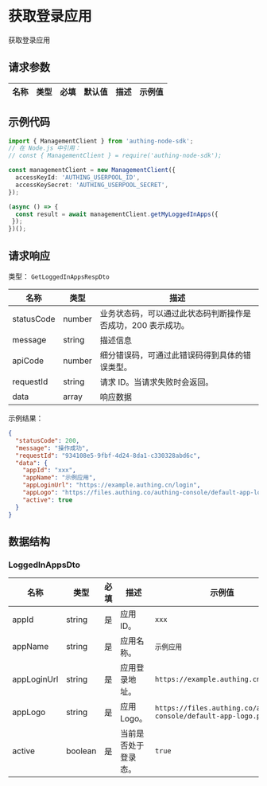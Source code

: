 # 获取登录应用

<!--
  警告⚠️：
  不要直接修改该文档，
  https://github.com/Authing/authing-docs-factory
  使用该项目进行生成
-->

<LastUpdated />

获取登录应用

## 请求参数

| 名称 | 类型 | 必填 | 默认值 | 描述 | 示例值 |
| ---- | ---- | ---- | ---- | ---- | ---- |


## 示例代码

```ts
import { ManagementClient } from 'authing-node-sdk';
// 在 Node.js 中引用：
// const { ManagementClient } = require('authing-node-sdk');

const managementClient = new ManagementClient({
  accessKeyId: 'AUTHING_USERPOOL_ID',
  accessKeySecret: 'AUTHING_USERPOOL_SECRET',
});

(async () => {
  const result = await managementClient.getMyLoggedInApps({
 });
})();
```



## 请求响应

类型： `GetLoggedInAppsRespDto`

| 名称 | 类型 | 描述 |
| ---- | ---- | ---- |
| statusCode | number | 业务状态码，可以通过此状态码判断操作是否成功，200 表示成功。 |
| message | string | 描述信息 |
| apiCode | number | 细分错误码，可通过此错误码得到具体的错误类型。 |
| requestId | string | 请求 ID。当请求失败时会返回。 |
| data | array | 响应数据 |



示例结果：

```json
{
  "statusCode": 200,
  "message": "操作成功",
  "requestId": "934108e5-9fbf-4d24-8da1-c330328abd6c",
  "data": {
    "appId": "xxx",
    "appName": "示例应用",
    "appLoginUrl": "https://example.authing.cn/login",
    "appLogo": "https://files.authing.co/authing-console/default-app-logo.png",
    "active": true
  }
}
```

## 数据结构


### <a id="LoggedInAppsDto"></a> LoggedInAppsDto

| 名称 | 类型 | 必填 | 描述 | 示例值 |
| ---- |  ---- | ---- | ---- | ---- |
| appId | string | 是 | 应用 ID。  |  `xxx` |
| appName | string | 是 | 应用名称。  |  `示例应用` |
| appLoginUrl | string | 是 | 应用登录地址。  |  `https://example.authing.cn/login` |
| appLogo | string | 是 | 应用 Logo。  |  `https://files.authing.co/authing-console/default-app-logo.png` |
| active | boolean | 是 | 当前是否处于登录态。  |  `true` |


